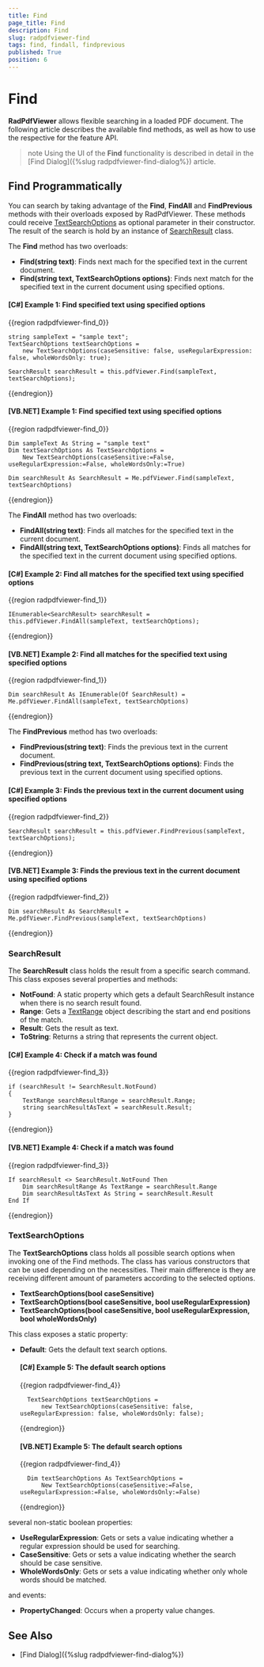 ```yaml
---
title: Find
page_title: Find
description: Find
slug: radpdfviewer-find
tags: find, findall, findprevious
published: True
position: 6
---
```


# Find

__RadPdfViewer__ allows flexible searching in a loaded PDF document. The following article describes the available find methods, as well as how to use the respective for the feature API.

>note Using the UI of the **Find** functionality is described in detail in the [Find Dialog]({%slug radpdfviewer-find-dialog%}) article.

## Find Programmatically

You can search by taking advantage of the **Find**, **FindAll** and **FindPrevious** methods with their overloads exposed by RadPdfViewer. These methods could receive  [TextSearchOptions](#textsearchoptions) as optional parameter in their constructor. The result of the search is hold by an instance of [SearchResult](#searchresult) class.

The **Find** method has two overloads:
* **Find(string text)**: Finds next mach for the specified text in the current document.
* **Find(string text, TextSearchOptions options)**: Finds next match for the specified text in the current document using specified options.

#### __[C#] Example 1: Find specified text using specified options__

{{region radpdfviewer-find_0}}

    string sampleText = "sample text";
    TextSearchOptions textSearchOptions = 
        new TextSearchOptions(caseSensitive: false, useRegularExpression: false, wholeWordsOnly: true);

    SearchResult searchResult = this.pdfViewer.Find(sampleText, textSearchOptions);
{{endregion}}

#### __[VB.NET] Example 1: Find specified text using specified options__

{{region radpdfviewer-find_0}}

    Dim sampleText As String = "sample text"
    Dim textSearchOptions As TextSearchOptions = 
        New TextSearchOptions(caseSensitive:=False, useRegularExpression:=False, wholeWordsOnly:=True)
        
    Dim searchResult As SearchResult = Me.pdfViewer.Find(sampleText, textSearchOptions)
{{endregion}}

The **FindAll** method has two overloads:
* **FindAll(string text)**: Finds all matches for the specified text in the current document.
* **FindAll(string text, TextSearchOptions options)**: Finds all matches for the specified text in the current document using specified options.

#### __[C#] Example 2: Find all matches for the specified text using specified options__

{{region radpdfviewer-find_1}}

    IEnumerable<SearchResult> searchResult = this.pdfViewer.FindAll(sampleText, textSearchOptions);
{{endregion}}

#### __[VB.NET] Example 2: Find all matches for the specified text using specified options__

{{region radpdfviewer-find_1}}

    Dim searchResult As IEnumerable(Of SearchResult) = Me.pdfViewer.FindAll(sampleText, textSearchOptions)
{{endregion}}

The **FindPrevious** method has two overloads:
* **FindPrevious(string text)**: Finds the previous text in the current document.
* **FindPrevious(string text, TextSearchOptions options)**: Finds the previous text in the current document using specified options.

#### __[C#] Example 3: Finds the previous text in the current document using specified options__

{{region radpdfviewer-find_2}}

    SearchResult searchResult = this.pdfViewer.FindPrevious(sampleText, textSearchOptions);
{{endregion}}

#### __[VB.NET] Example 3: Finds the previous text in the current document using specified options__

{{region radpdfviewer-find_2}}

    Dim searchResult As SearchResult = Me.pdfViewer.FindPrevious(sampleText, textSearchOptions)
{{endregion}}

### SearchResult

The **SearchResult** class holds the result from a specific search command. This class exposes several properties and methods:
* **NotFound**: A static property which gets a default SearchResult instance when there is no search result found.
* **Range**: Gets a [TextRange](https://docs.telerik.com/devtools/document-processing/api/Telerik.Windows.Documents.Fixed.Text.TextRange.html) object describing the start and end positions of the match.
* **Result**: Gets the result as text.
* **ToString**: Returns a string that represents the current object.

#### __[C#] Example 4: Check if a match was found__

{{region radpdfviewer-find_3}}

    if (searchResult != SearchResult.NotFound)
    {
        TextRange searchResultRange = searchResult.Range;
        string searchResultAsText = searchResult.Result;
    }
{{endregion}}

#### __[VB.NET] Example 4: Check if a match was found__

{{region radpdfviewer-find_3}}

    If searchResult <> SearchResult.NotFound Then
        Dim searchResultRange As TextRange = searchResult.Range
        Dim searchResultAsText As String = searchResult.Result
    End If
{{endregion}}

### TextSearchOptions

The **TextSearchOptions** class holds all possible search options when invoking one of the Find methods. The class has various constructors that can be used depending on the necessities. Their main difference is they are receiving different amount of parameters according to the selected options.
* **TextSearchOptions(bool caseSensitive)**
* **TextSearchOptions(bool caseSensitive, bool useRegularExpression)**
* **TextSearchOptions(bool caseSensitive, bool useRegularExpression, bool wholeWordsOnly)**

This class exposes a static property:
* **Default**: Gets the default text search options.

    #### __[C#] Example 5: The default search options__
    {{region radpdfviewer-find_4}}
    
        TextSearchOptions textSearchOptions = 
            new TextSearchOptions(caseSensitive: false, useRegularExpression: false, wholeWordsOnly: false);
    {{endregion}}
    
    #### __[VB.NET] Example 5: The default search options__
    
    {{region radpdfviewer-find_4}}
    
        Dim textSearchOptions As TextSearchOptions = 
            New TextSearchOptions(caseSensitive:=False, useRegularExpression:=False, wholeWordsOnly:=False)
    {{endregion}}

several non-static boolean properties:
* **UseRegularExpression**: Gets or sets a value indicating whether a regular expression should be used for searching.
* **CaseSensitive**: Gets or sets a value indicating whether the search should be case sensitive.
* **WholeWordsOnly**: Gets or sets a value indicating whether only whole words should be matched.

and events:
* **PropertyChanged**: Occurs when a property value changes.

## See Also

 * [Find Dialog]({%slug radpdfviewer-find-dialog%})
